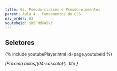 ```yaml
---
title: 03. Pseudo-classes e Pseudo-elementos
parent: Aula 4 - Fundamentos de CSS
nav_order: 03
youtubeId: SD5FNdXA5Vc
---
```


## Seletores

{% include youtubePlayer.html id=page.youtubeId %}


<span class="fs-3 float-right">
<i class="fas fa-download">[Próxima aulas](04-cascata){: .btn }</i>
</span>
